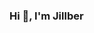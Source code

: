 ### Hi 👋, I'm Jillber

<!--
**Jillber/Jillber** is a ✨ _special_ ✨ repository because its `README.md` (this file) appears on your GitHub profile.

Here are some ideas to get you started:
<br>

- 🌱 I’m currently learning Python, Tableau and SQL
- 👯 I’m looking to collaborate on Data analytics projects.
- 📫 How to reach me: jhgarcia.1231@gmail.com
<br><br>
-->
